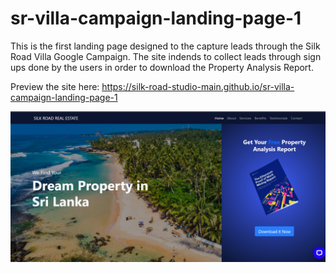 # sr-villa-campaign-landing-page-1

This is the first landing page designed to the capture leads through the Silk Road Villa Google Campaign. 
The site indends to collect leads through sign ups done by the users in order to download the Property Analysis Report.

Preview the site here: https://silk-road-studio-main.github.io/sr-villa-campaign-landing-page-1

![The San Juan Mountains are beautiful!](/img/thumbnail.png "Screenshot of the website")